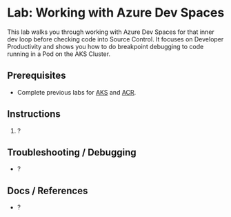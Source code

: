 # Lab: Working with Azure Dev Spaces

This lab walks you through working with Azure Dev Spaces for that inner dev loop before checking code into Source Control. It focuses on Developer Productivity and shows you how to do breakpoint debugging to code running in a Pod on the AKS Cluster.

## Prerequisites

* Complete previous labs for [AKS](../../create-aks-cluster/README.md) and [ACR](../../build-application/README.md).

## Instructions

1. ?

## Troubleshooting / Debugging

* ?

## Docs / References

* ?